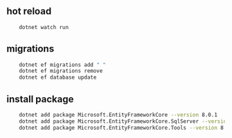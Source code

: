 

## hot reload 
```sh
    dotnet watch run
```

## migrations
```sh
    dotnet ef migrations add " "
    dotnet ef migrations remove
    dotnet ef database update
```

## install package
```sh
    dotnet add package Microsoft.EntityFrameworkCore --version 8.0.1
    dotnet add package Microsoft.EntityFrameworkCore.SqlServer --version 8.0.1
    dotnet add package Microsoft.EntityFrameworkCore.Tools --version 8.0.1
```